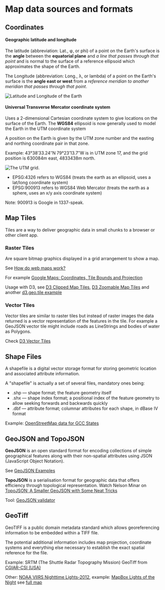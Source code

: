 # Map data sources and formats

## Coordinates

#### Geographic latitude and longitude

The latitude (abbreviation: Lat., φ, or phi) of a point on the Earth's surface is the **angle** between the **equatorial plane** and _a line that passes through that point_ and is normal to the surface of a reference ellipsoid which approximates the shape of the Earth.

The Longitude (abbreviation: Long., λ, or lambda) of a point on the Earth's surface is the **angle east or west** from a _reference meridian to another meridian that passes through that point_. 

![Latitude and Longitude of the Earth](http://upload.wikimedia.org/wikipedia/commons/6/62/Latitude_and_Longitude_of_the_Earth.svg)

#### Universal Transverse Mercator coordinate system

Uses a 2-dimensional Cartesian coordinate system to give locations on the surface of the Earth. The **WGS84** ellipsoid is now generally used to model the Earth in the UTM coordinate system

A position on the Earth is given by the UTM zone number and the easting and northing coordinate pair in that zone.

Example: 43°38′33.24″N 79°23′13.7″W is in UTM zone 17, and the grid position is 630084m east, 4833438m north.

![The UTM grid.](http://upload.wikimedia.org/wikipedia/commons/thumb/e/ed/Utm-zones.jpg/1280px-Utm-zones.jpg)

* EPSG:4326 refers to WGS84 (treats the earth as an ellipsoid, uses a lat/long coordinate system)
* EPSG:900913 refers to WGS84 Web Mercator (treats the earth as a sphere, uses an x/y axis coordinate system)

Note: 900913 is Google in 1337-speak.

## Map Tiles

Tiles are a way to deliver geographic data in small chunks to a browser or other client app. 

### Raster Tiles

Are square bitmap graphics displayed in a grid arrangement to show a map.

See [How do web maps work?](https://www.mapbox.com/developers/guide/)

For example [Google Maps: Coordinates, Tile Bounds and Projection](http://www.maptiler.org/google-maps-coordinates-tile-bounds-projection/)

Usage with D3, see [D3 Clipped Map Tiles](http://bl.ocks.org/mbostock/4150951), [D3 Zoomable Map Tiles](http://bl.ocks.org/mbostock/4132797) and another [d3.geo.tile example](http://bl.ocks.org/emeeks/6147081) 

### Vector Tiles

Vector tiles are similar to raster tiles but instead of raster images the data returned is a vector representation of the features in the tile. For example a GeoJSON vector tile might include roads as LineStrings and bodies of water as Polygons.

Check [D3 Vector Tiles](http://bl.ocks.org/mbostock/5593150)

## Shape Files

A shapefile is a digital vector storage format for storing geometric location and associated attribute information. 

A "shapefile" is actually a set of several files, mandatory ones being:

* .shp — shape format; the feature geometry itself
* .shx — shape index format; a positional index of the feature geometry to allow seeking forwards and backwards quickly
* .dbf — attribute format; columnar attributes for each shape, in dBase IV format

Example: [OpenStreetMap data for GCC States](http://download.geofabrik.de/asia/gcc-states.html)

## GeoJSON and TopoJSON

**GeoJSON** is an open standard format for encoding collections of simple geographical features along with their non-spatial attributes using JSON (JavaScript Object Notation).

See [GeoJSON Examples](http://en.wikipedia.org/wiki/GeoJSON#Example)

**TopoJSON** is a serialisation format for geographic data that offers efficiency through topological representation. Watch Nelson Minar on [TopoJSON: A Smaller GeoJSON with Some Neat Tricks](http://vimeopro.com/openstreetmapus/state-of-the-map-us-2013/video/68099164)

Tool: [GeoJSON validator](http://geojsonlint.com)

## GeoTiff

GeoTIFF is a public domain metadata standard which allows georeferencing information to be embedded within a TIFF file. 

The potential additional information includes map projection, coordinate systems and everything else necessary to establish the exact spatial reference for the file. 

Example: SRTM (The Shuttle Radar Topography Mission) GeoTiff from [CGIAR-CSI (USA)](http://srtm.csi.cgiar.org/SELECTION/inputCoord.asp)

Other: [NOAA VIIRS Nighttime Lights-2012](http://ngdc.noaa.gov/eog/viirs/download_viirs_ntl.html), example: [MapBox Lights of the Night](https://www.mapbox.com/blog/nighttime-lights-nasa-noaa/) see [full map](https://a.tiles.mapbox.com/v3/herwig.map-o5a45f77.html?secure=1#3/18.65/-5.19)